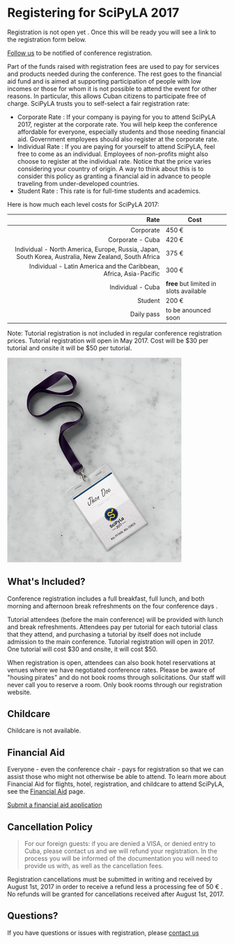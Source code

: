 
# Registering for SciPyLA 2017

Registration is not open yet . Once this will be ready you will see a link to the registration form below.

[Follow us](../#contact-div) to be notified of conference registration.

Part of the funds raised with registration fees are used to pay for services and products needed during the conference. The rest goes to the financial aid fund and is aimed at supporting participation of people with low incomes or those for whom it is not possible to attend the event for other reasons. In particular, this allows Cuban citizens to participate free of charge. SciPyLA trusts you to self-select a fair registration rate:

- Corporate Rate : If your company is paying for you to attend SciPyLA 2017, register at the corporate rate. You will help keep the conference affordable for everyone, especially students and those needing financial aid. Government employees should also register at the corporate rate.
- Individual Rate : If you are paying for yourself to attend SciPyLA, feel free to come as an individual. Employees of non-profits might also choose to register at the individual rate. Notice that the price varies considering your country of origin. A way to think about this is to consider this policy as granting a financial aid in advance to people traveling from under-developed countries.
- Student Rate : This rate is for full-time students and academics.

Here is how much each level costs for SciPyLA 2017:

| Rate | Cost |
|------:|------|
| Corporate | 450 €  |
| Corporate - Cuba | 420 € |
| Individual - North America, Europe, Russia, Japan, South Korea, Australia, New Zealand, South Africa | 375 € |
| Individual - Latin America and the Caribbean, Africa, Asia-Pacific | 300 € |
| Individual - Cuba | **free** but limited in slots available |
| Student | 200 € |
| Daily pass | to be anounced soon |

Note: Tutorial registration is not included in regular conference registration prices. Tutorial registration will open in May 2017. Cost will be $30 per tutorial and onsite it will be $50 per tutorial.

![SciPyLA 2017 badge](../assets/img/badge.jpg)

## What's Included?

Conference registration includes a full breakfast, full lunch, and both morning and afternoon break refreshments on the four conference days .

Tutorial attendees (before the main conference) will be provided with lunch and break refreshments. Attendees pay per tutorial for each tutorial class that they attend, and purchasing a tutorial by itself does not include admission to the main conference. Tutorial registration will open in 2017. One tutorial will cost $30 and onsite, it will cost $50.

When registration is open, attendees can also book hotel reservations at venues where we have negotiated conference rates. Please be aware of "housing pirates" and do not book rooms through solicitations. Our staff will never call you to reserve a room. Only book rooms through our registration website.

## Childcare

Childcare is not available.

## Financial Aid

Everyone - even the conference chair - pays for registration so that we can assist those who might not otherwise be able to attend. To learn more about Financial Aid for flights, hotel, registration, and childcare to attend SciPyLA, see the [Financial Aid](../forms/financial-aid) page.

[Submit a financial aid application](../forms/financial-aid)

## Cancellation Policy

> For our foreign guests: if you are denied a VISA, or denied entry to Cuba, please contact us and we will refund your registration. In the process you will be informed of the documentation you will need to provide us with, as well as the cancellation fees.

Registration cancellations must be submitted in writing and received by August 1st, 2017 in order to receive a refund less a processing fee of 50 € . No refunds will be granted for cancellations received after August 1st, 2017.

## Questions?

If you have questions or issues with registration, please [contact us](../#contact-div)


